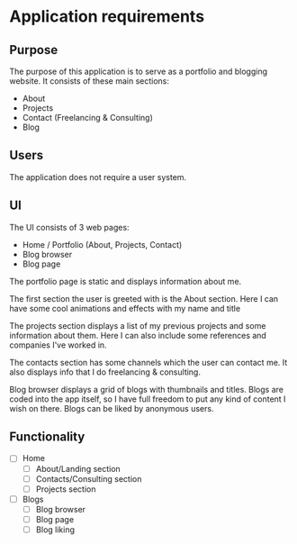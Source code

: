 # Application requirements

## Purpose

The purpose of this application is to serve as a portfolio and blogging website.
It consists of these main sections:

- About
- Projects
- Contact (Freelancing & Consulting)
- Blog

## Users

The application does not require a user system.

## UI

The UI consists of 3 web pages:

- Home / Portfolio (About, Projects, Contact)
- Blog browser
- Blog page

The portfolio page is static and displays information about me.

The first section the user is greeted with is the About section. Here I can have
some cool animations and effects with my name and title

The projects section displays a list of my previous projects and some
information about them. Here I can also include some references and companies
I've worked in.

The contacts section has some channels which the user can contact me. It also
displays info that I do freelancing & consulting.

Blog browser displays a grid of blogs with thumbnails and titles. Blogs are
coded into the app itself, so I have full freedom to put any kind of content I
wish on there. Blogs can be liked by anonymous users.

## Functionality

- [ ] Home
  - [ ] About/Landing section
  - [ ] Contacts/Consulting section
  - [ ] Projects section
- [ ] Blogs
  - [ ] Blog browser
  - [ ] Blog page
  - [ ] Blog liking
